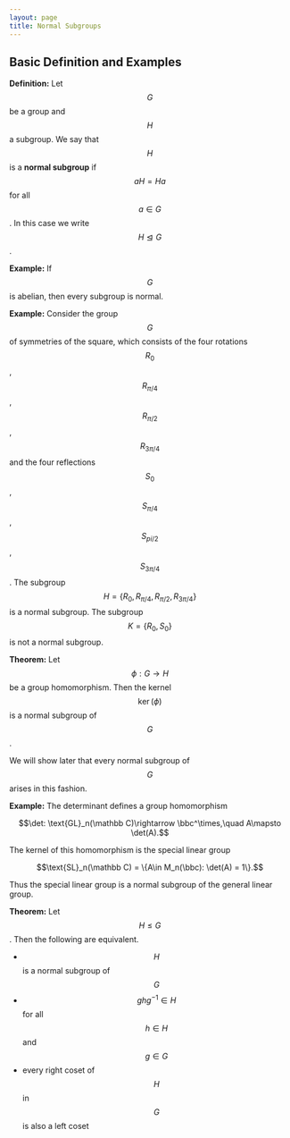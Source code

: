 ```yaml
---
layout: page
title: Normal Subgroups
---
```


## Basic Definition and Examples

**Definition:** Let $$G$$ be a group and $$H$$ a subgroup.  We say that $$H$$ is a **normal subgroup** if $$aH = Ha$$ for all $$a\in G$$.  In this case we write $$H\trianglelefteq G$$.

**Example:** If $$G$$ is abelian, then every subgroup is normal.

**Example:** Consider the group $$G$$ of symmetries of the square, which consists of the four rotations $$R_0$$, $$R_{\pi/4}$$, $$R_{\pi/2}$$, $$R_{3\pi/4}$$ and the four reflections $$S_0$$, $$S_{\pi/4}$$, $$S_{pi/2}$$, $$S_{3\pi/4}$$.  The subgroup $$H = \{R_0,R_{\pi/4},R_{\pi/2},R_{3\pi/4}\}$$ is a normal subgroup.  The subgroup $$K=\{R_0,S_0\}$$ is not a normal subgroup.

**Theorem:**  Let $$\phi: G\rightarrow H$$ be a group homomorphism.  Then the kernel $$\ker(\phi)$$ is a normal subgroup of $$G$$.

We will show later that every normal subgroup of $$G$$ arises in this fashion.

**Example:** The determinant defines a group homomorphism

$$\det: \text{GL}_n(\mathbb C)\rightarrow \bbc^\times,\quad A\mapsto \det(A).$$

The kernel of this homomorphism is the special linear group

$$\text{SL}_n(\mathbb C) = \{A\in M_n(\bbc): \det(A) = 1\}.$$

Thus the special linear group is a normal subgroup of the general linear group.

**Theorem:** Let $$H\leq G$$.  Then the following are equivalent.
* $$H$$ is a normal subgroup of $$G$$
* $$ghg^{-1}\in H$$ for all $$h\in H$$ and $$g\in G$$
* every right coset of $$H$$ in $$G$$ is also a left coset

